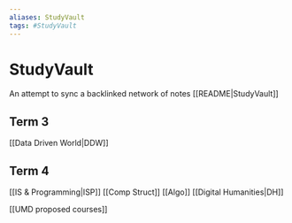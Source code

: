 ```yaml
---
aliases: StudyVault
tags: #StudyVault
---
```

# StudyVault
 An attempt to sync a backlinked network of notes
[[README|StudyVault]]

## Term 3
[[Data Driven World|DDW]]

## Term 4
[[IS & Programming|ISP]]
[[Comp Struct]]
[[Algo]]
[[Digital Humanities|DH]]

[[UMD proposed courses]]